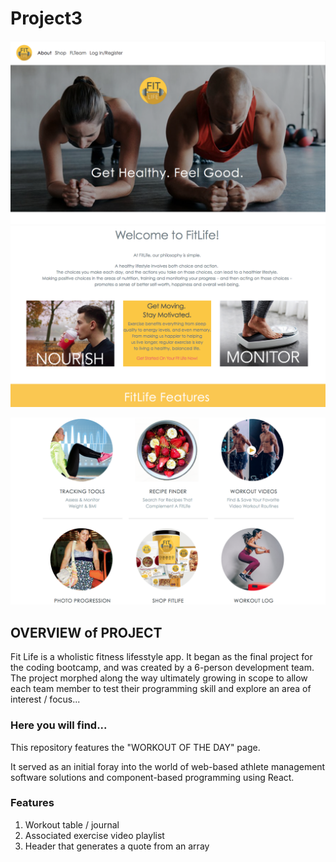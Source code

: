 # Project3

![Image of Jumbotron](https://github.com/pfrancis113/Project3/blob/master/FLJumbo.png)
<br>
![Image of Welcome](https://github.com/pfrancis113/Project3/blob/master/FLWelcome.png)

![Image of Welcome](https://github.com/pfrancis113/Project3/blob/master//FL6.png)

## OVERVIEW of PROJECT
Fit Life is a wholistic fitness lifesstyle app.  It began as the final project for the coding bootcamp, and was created by a 6-person development team. The project morphed along the way ultimately growing in scope to allow each team member to test their programming skill and explore an area of interest / focus...

### Here you will find...
This repository features the "WORKOUT OF THE DAY" page.

It served as an initial foray into the world of web-based athlete management software solutions and component-based programming using React.

### Features
1. Workout table / journal 
2. Associated exercise video playlist
2. Header that generates a quote from an array
